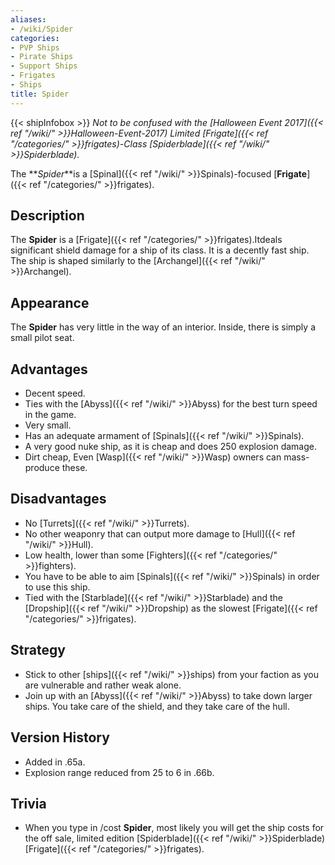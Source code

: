 ```yaml
---
aliases:
- /wiki/Spider
categories:
- PVP Ships
- Pirate Ships
- Support Ships
- Frigates
- Ships
title: Spider
---
```


{{< shipInfobox >}} _Not to be confused with the [Halloween Event 2017]({{< ref "/wiki/" >}}Halloween-Event-2017) Limited [Frigate]({{< ref "/categories/" >}}frigates)-Class [Spiderblade]({{< ref "/wiki/" >}}Spiderblade)._

The **_Spider_**is a [Spinal]({{< ref "/wiki/" >}}Spinals)-focused [**Frigate**]({{< ref "/categories/" >}}frigates). 

## Description

The **Spider** is a [Frigate]({{< ref "/categories/" >}}frigates).Itdeals significant shield damage for a ship of its class. It is a decently fast ship. The ship is shaped similarly to the [Archangel]({{< ref "/wiki/" >}}Archangel).

## Appearance

The **Spider** has very little in the way of an interior. Inside, there is simply a small pilot seat.

## Advantages

- Decent speed.
- Ties with the [Abyss]({{< ref "/wiki/" >}}Abyss) for the best turn speed in the game.
- Very small.
- Has an adequate armament of [Spinals]({{< ref "/wiki/" >}}Spinals).
- A very good nuke ship, as it is cheap and does 250 explosion damage.
- Dirt cheap, Even [Wasp]({{< ref "/wiki/" >}}Wasp) owners can mass-produce these.

## Disadvantages

- No [Turrets]({{< ref "/wiki/" >}}Turrets).
- No other weaponry that can output more damage to [Hull]({{< ref "/wiki/" >}}Hull).
- Low health, lower than some [Fighters]({{< ref "/categories/" >}}fighters).
- You have to be able to aim [Spinals]({{< ref "/wiki/" >}}Spinals) in order to use this ship.
- Tied with the [Starblade]({{< ref "/wiki/" >}}Starblade) and the [Dropship]({{< ref "/wiki/" >}}Dropship) as the slowest [Frigate]({{< ref "/categories/" >}}frigates).

## Strategy

- Stick to other [ships]({{< ref "/wiki/" >}}ships) from your faction as you are vulnerable and rather weak alone.
- Join up with an [Abyss]({{< ref "/wiki/" >}}Abyss) to take down larger ships. You take care of the shield, and they take care of the hull.

## Version History 

- Added in .65a.
- Explosion range reduced from 25 to 6 in .66b.

## Trivia

- When you type in /cost **Spider**, most likely you will get the ship costs for the off sale, limited edition [Spiderblade]({{< ref "/wiki/" >}}Spiderblade) [Frigate]({{< ref "/categories/" >}}frigates).